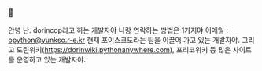 ###  👋
안녕 난. dorincop라고 하는 개발자야
나랑 연락하는 방법은 1가지야
이메일 : opython@yunkso.r-e.kr
현재 포이스크도라는 팀을 이끌어 가고 있는 개발자야.
그리고 도린위키(https://dorinwiki.pythonanywhere.com), 포리코위키 등 많은 사이트를 운영하고 있는 개발자야.
